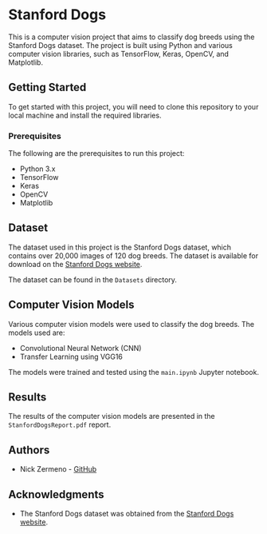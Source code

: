 # Stanford Dogs

This is a computer vision project that aims to classify dog breeds using the Stanford Dogs dataset. The project is built using Python and various computer vision libraries, such as TensorFlow, Keras, OpenCV, and Matplotlib.

## Getting Started

To get started with this project, you will need to clone this repository to your local machine and install the required libraries.

### Prerequisites

The following are the prerequisites to run this project:

- Python 3.x
- TensorFlow
- Keras
- OpenCV
- Matplotlib

## Dataset

The dataset used in this project is the Stanford Dogs dataset, which contains over 20,000 images of 120 dog breeds. The dataset is available for download on the [Stanford Dogs website](http://vision.stanford.edu/aditya86/ImageNetDogs/).

The dataset can be found in the `Datasets` directory.

## Computer Vision Models

Various computer vision models were used to classify the dog breeds. The models used are:

- Convolutional Neural Network (CNN)
- Transfer Learning using VGG16

The models were trained and tested using the `main.ipynb` Jupyter notebook.

## Results

The results of the computer vision models are presented in the `StanfordDogsReport.pdf` report.

## Authors

- Nick Zermeno - [GitHub](https://github.com/nickzermeno)

## Acknowledgments

- The Stanford Dogs dataset was obtained from the [Stanford Dogs website](http://vision.stanford.edu/aditya86/ImageNetDogs/).
